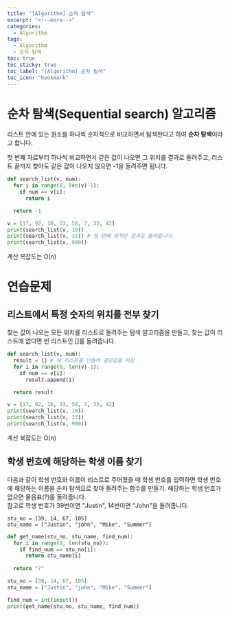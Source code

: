 ```yaml
---
title: "[Algorithm] 순차 탐색"
excerpt: "<!--more-->"
categories:
  - Algorithm
tags:
  - Algorithm
  - 순차 탐색
toc: true
toc_sticky: true
toc_label: "[Algorithm] 순차 탐색"
toc_icon: "bookmark"
---
```


# 순차 탐색(Sequential search) 알고리즘

리스트 안에 있는 원소를 하나씩 순차적으로 비교하면서 탐색한다고 하여 **순차 탐색**이라고 합니다. 

첫 번째 자료부터 하나씩 비교하면서 같은 값이 나오면 그 위치를 결과로 돌려주고,
리스트 끝까지 찾아도 같은 값이 나오지 않으면 -1을 돌려주면 됩니다.

```python
def search_list(v, num):
  for i in range(0, len(v)-1):
    if num == v[i]:
      return i

  return -1

v = [17, 92, 18, 33, 58, 7, 33, 42]
print(search_list(v, 18))
print(search_list(v, 33)) # 첫 번째 위치만 결과로 돌려줍니다.
print(search_list(v, 900))
```

계산 복잡도는 O(n)

# 연습문제 

## 리스트에서 특정 숫자의 위치를 전부 찾기

찾는 값이 나오는 모든 위치를 리스트로 돌려주는 탐색 알고리즘을 만들고,
찾는 값이 리스트에 없다면 빈 리스트인 []를 돌려줍니다.

```python
def search_list(v, num):
  result = [] # 새 리스트를 만들어 결괏값을 저장
  for i in range(0, len(v)-1):
    if num == v[i]:
      result.append(i)

  return result

v = [17, 92, 18, 33, 58, 7, 33, 42]
print(search_list(v, 18))
print(search_list(v, 33))
print(search_list(v, 900))
```

계산 복잡도는 O(n)

## 학생 번호에 해당하는 학생 이름 찾기

다음과 같이 학생 번호와 이름이 리스트로 주어졌을 때 학생 번호를 입력하면
학생 번호에 해당하는 이름을 순차 탐색으로 찾아 돌려주는 함수를 만들기.
해당하는 학생 번호가 없으면 물음표(?)를 돌려줍니다.
<br>참고로 학생 번호가 39번이면 "Justin", 14번이면 "John"을 돌려줍니다.

`stu_no = [39, 14, 67, 105]`
<br>`stu_name = ["Justin", "john", "Mike", "Summer"]`

```python
def get_name(stu_no, stu_name, find_num):
  for i in range(0, len(stu_no)):
    if find_num == stu_no[i]:
      return stu_name[i]
  
  return "?"

stu_no = [39, 14, 67, 105]
stu_name = ["Justin", "john", "Mike", "Summer"]

find_num = int(input())
print(get_name(stu_no, stu_name, find_num))
```
